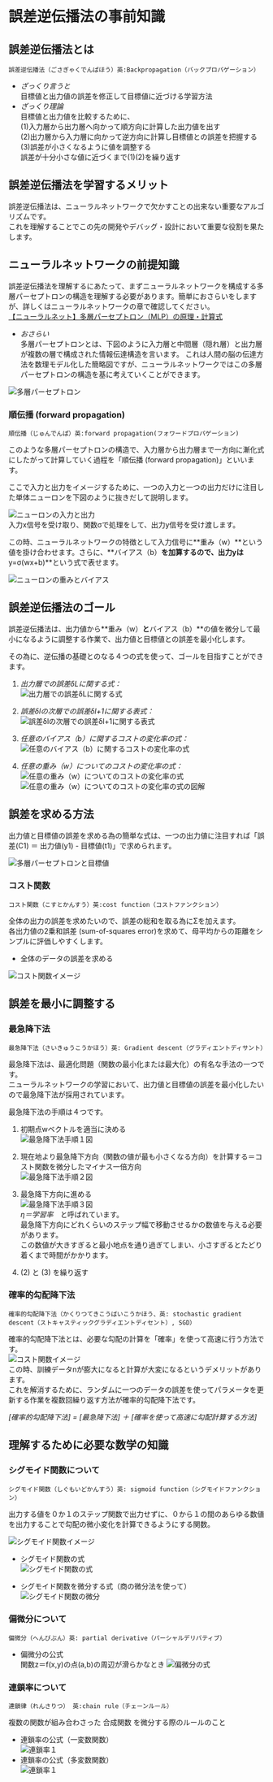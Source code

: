 # 誤差逆伝播法の事前知識
## 誤差逆伝播法とは
`誤差逆伝播法（ごさぎゃくでんぱほう）英:Backpropagation（バックプロパゲーション）`  
- *ざっくり言うと*  
目標値と出力値の誤差を修正して目標値に近づける学習方法  
- *ざっくり理論*  
目標値と出力値を比較するために、  
(1)入力層から出力層へ向かって順方向に計算した出力値を出す  
(2)出力層から入力層に向かって逆方向に計算し目標値との誤差を把握する  
(3)誤差が小さくなるように値を調整する  
誤差が十分小さな値に近づくまで(1)(2)を繰り返す  

## 誤差逆伝播法を学習するメリット
誤差逆伝播法は、ニューラルネットワークで欠かすことの出来ない重要なアルゴリズムです。  
これを理解することでこの先の開発やデバッグ・設計において重要な役割を果たします。  
  
## ニューラルネットワークの前提知識
誤差逆伝播法を理解するにあたって、まずニューラルネットワークを構成する多層パーセプトロンの構造を理解する必要があります。簡単におさらいをしますが、詳しくはニューラルネットワークの章で確認してください。  
[【ニューラルネット】多層パーセプトロン（MLP）の原理・計算式](https://algorithm.joho.info/machine-learning/neural-network-mlp/)  
  
- *おさらい*  
多層パーセプトロンとは、下図のように入力層と中間層（隠れ層）と出力層が複数の層で構成された情報伝達構造を言います。
これは人間の脳の伝達方法を数理モデル化した簡略図ですが、ニューラルネットワークではこの多層パーセプトロンの構造を基に考えていくことができます。  

![多層パーセプトロン](img/img003.jpg)
  
### 順伝播 (forward propagation)
`順伝播（じゅんでんぱ）英:forward propagation(フォワードプロパゲーション)`  

このような多層パーセプトロンの構造で、入力層から出力層まで一方向に漸化式にしたがって計算していく過程を「順伝播 (forward propagation)」といいます。

ここで入力と出力をイメージするために、一つの入力と一つの出力だけに注目した単体ニューロンを下図のように抜きだして説明します。  

![ニューロンの入力と出力](img/img001.jpg)  
入力x信号を受け取り、関数σで処理をして、出力y信号を受け渡します。  
  
この時、ニューラルネットワークの特徴として入力信号に**重み（w）**という値を掛け合わせます。さらに、**バイアス（b）**を加算するので、出力yは**y=σ(wx+b)**という式で表せます。  

![ニューロンの重みとバイアス](img/2-3.jpg)  


## 誤差逆伝播法のゴール
誤差逆伝播法は、出力値から**重み（w）**と**バイアス（b）**の値を微分して最小になるように調整する作業で、出力値と目標値との誤差を最小化します。  

その為に、逆伝播の基礎とのなる４つの式を使って、ゴールを目指すことができます。  

1. *出力層での誤差δLに関する式：*  
![出力層での誤差δLに関する式](img/2-4.png)  

1. *誤差δlの次層での誤差δl+1に関する表式：*  
![誤差δlの次層での誤差δl+1に関する表式](img/2-5.png)  

1. *任意のバイアス（b）に関するコストの変化率の式：*  
![任意のバイアス（b）に関するコストの変化率の式](img/2-6.png)
  
1. *任意の重み（w）についてのコストの変化率の式：*  
![任意の重み（w）についてのコストの変化率の式](img/2-7.png)  
![任意の重み（w）についてのコストの変化率の式の図解](img/2-8.png)  


## 誤差を求める方法
出力値と目標値の誤差を求める為の簡単な式は、一つの出力値に注目すれば「誤差(C1) ＝ 出力値(y1) - 目標値(t1)」で求められます。  

![多層パーセプトロンと目標値](img/img.jpg)  

### コスト関数
`コスト関数（こすとかんすう）英:cost function（コストファンクション）`  

全体の出力の誤差を求めたいので、誤差の総和を取る為にΣを加えます。  
各出力値の2乗和誤差 (sum-of-squares error)を求めて、母平均からの距離をシンプルに評価しやすくします。

- 全体のデータの誤差を求める  

![コスト関数イメージ](img/2-11.png)  
## 誤差を最小に調整する

### 最急降下法
`最急降下法（さいきゅうこうかほう）英: Gradient descent（グラディエントディサント）`  

最急降下法は、最適化問題（関数の最小化または最大化）の有名な手法の一つです。  
ニューラルネットワークの学習において、出力値と目標値の誤差を最小化したいので最急降下法が採用されています。  

最急降下法の手順は４つです。  
1. 初期点wベクトルを適当に決める  
![最急降下法手順１図](img/2-12.png)  

1. 現在地より最急降下方向（関数の値が最も小さくなる方向）を計算する＝コスト関数を微分したマイナス一倍方向  
![最急降下法手順２図](img/2-13.png)  

1. 最急降下方向に進める  
![最急降下法手順３図](img/2-14.png)  
*η＝学習率*　と呼ばれています。  
最急降下方向にどれくらいのステップ幅で移動させるかの数値を与える必要があります。  
この数値が大きすぎると最小地点を通り過ぎてしまい、小さすぎるとたどり着くまで時間がかかります。

1. (2) と (3) を繰り返す  


### 確率的勾配降下法
`確率的勾配降下法（かくりつてきこうばいこうかほう、英: stochastic gradient descent（ストキャスティックグラディエントディセント）, SGD）`  

確率的勾配降下法とは、必要な勾配の計算を「確率」を使って高速に行う方法です。  
![コスト関数イメージ](img/2-11.png)  
この時、訓練データnが膨大になると計算が大変になるというデメリットがあります。  
これを解消するために、ランダムに一つのデータの誤差を使ってパラメータを更新する作業を複数回繰り返す方法が確率的勾配降下法です。

*[確率的勾配降下法] = [最急降下法] ＋ [確率を使って高速に勾配計算する方法]*  


## 理解するために必要な数学の知識

### シグモイド関数について
`シグモイド関数（しぐもいどかんすう）英: sigmoid function（シグモイドファンクション）`  

出力する値を０か１のステップ関数で出力せずに、０から１の間のあらゆる数値を出力することで勾配の微小変化を計算できるようにする関数。  

![シグモイド関数イメージ](img/img004.jpg)  
- シグモイド関数の式  
![シグモイド関数の式](img/img006.jpg)  
> [シグモイド関数の大切な性質]: https://risalc.info/src/sigmoid-function.html#def
- シグモイド関数を微分する式（商の微分法を使って）  
![シグモイド関数の微分](img/img007.jpg)  

### 偏微分について
`偏微分（へんびぶん）英: partial derivative（パーシャルデリバティブ）`  
- 偏微分の公式  
関数z＝f(x,y)の点(a,b)の周辺が滑らかなとき
![偏微分の式](img/img008.png) 

### 連鎖率について
`連鎖律（れんさりつ） 英:chain rule（チェーンルール）`  

複数の関数が組み合わさった 合成関数 を微分する際のルールのこと  

- 連鎖率の公式（一変数関数）  
![連鎖率１](img/rensa-1.jpg) 
- 連鎖率の公式（多変数関数）  
![連鎖率１](img/rensa-2.jpg) 





